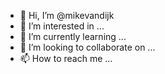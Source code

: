 - 👋 Hi, I’m @mikevandijk
- 👀 I’m interested in ...
- 🌱 I’m currently learning ...
- 💞️ I’m looking to collaborate on ...
- 📫 How to reach me ...

<!---
mikevandijk/mikevandijk is a ✨ special ✨ repository because its `README.md` (this file) appears on your GitHub profile.
You can click the Preview link to take a look at your changes.
--->
